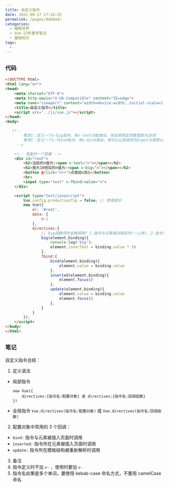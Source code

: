 ```yaml
---
title: 自定义指令
date: 2022-08-17 17:24:25
permalink: /pages/9eb9a4/
categories:
  - 编程世界
  - Vue-22年重学笔记
  - 基础知识
tags:
  -
---
```


## ` 代码 `

```html
<!DOCTYPE html>
<html lang="en">
<head>
    <meta charset="UTF-8">
    <meta http-equiv="X-UA-Compatible" content="IE=edge">
    <meta name="viewport" content="width=device-width, initial-scale=1.0">
    <title>自定义指令</title>
    <script src="../js/vue.js"></script>
</head>
<body>

   <!--
        需求1：定义一个v-big指令，和v-text功能类似，但会把绑定的数值放大10倍
        需求1：定义一个v-fbind指令，和v-bind类似，但可以让其绑定的input元素默认获取焦点。
     -->

    <!-- 准备好一个容器 -->
    <div id="root">
        <h2>当前的n值为:<span v-text="n"></span></h2>
        <h2>放大10倍后的n值为:<span v-big="n"></span></h2>
        <button @click="n++">点我给n加1</button>
        <hr>
        <input type="text" v-fbind:value="n">
    </div>

    <script type="text/javascript">
        Vue.config.productionTip = false; // 禁用提示
        new Vue({
            el: '#root',
            data: {
                n:1
            },
            directives:{
                // big函数何时会被调用? 1.指令与元素成功绑定时(一上来)，2.指令所在的模板被重新解析时
                big(element,binding){
                    console.log('big');
                    element.innerText = binding.value * 10
                },
                fbind:{
                    bind(element,binding){
                        element.value = binding.value
                    },
                    inserted(element,binding){
                        element.focus()
                    },
                    update(element,binding){
                        element.value = binding.value
                        element.focus()
                    },
                }
            }
        });
    </script>
</body>
</html>
```

## ` 笔记 `

自定义指令总结：

1.  定义语法
   - 局部指令
     ```
     new Vue({
         directives:{指令名:配置对象} 或 directives:{指令名:回调函数}
     })
     ```
   - 全局指令
     `Vue.directives(指令名:配置对象)` 或 `Vue.directives(指令名:回调函数)`
2.  配置对象中常用的 3 个回调：
   - `bind:` 指令与元素被插入页面时调用
   - `inserted:` 指令所在元素被插入页面时调用
   - `update:` 指令所在模板结构被重新解析时调用
3.  备注
   1.  指令定义时不加 `v-` ，使用时要加 `v-`
   2.  指令名如果是多个单词，要使用 kebab-case 命名方式，不要用 camelCase 命名
